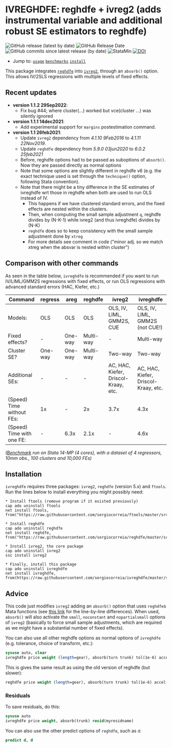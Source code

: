 # IVREGHDFE: reghdfe + ivreg2 (adds instrumental variable and additional robust SE estimators to reghdfe)
![GitHub release (latest by date)](https://img.shields.io/github/v/release/sergiocorreia/ivreghdfe?label=last%20version)
![GitHub Release Date](https://img.shields.io/github/release-date/sergiocorreia/ivreghdfe)
![GitHub commits since latest release (by date)](https://img.shields.io/github/commits-since/sergiocorreia/ivreghdfe/latest)
![StataMin](https://img.shields.io/badge/stata-%3E%3D%2012.1-blue)
[![DOI](https://zenodo.org/badge/82003805.svg)](https://zenodo.org/badge/latestdoi/82003805)
- Jump to: [`usage`](#usage) [`benchmarks`](#benchmarks) [`install`](#installation)

This package integrates [`reghdfe`](https://github.com/sergiocorreia/reghdfe/) into [`ivreg2`](https://ideas.repec.org/c/boc/bocode/s425401.html), through an `absorb()` option. This allows IV/2SLS regressions with multiple levels of fixed effects.

## Recent updates

- **version 1.1.2 29Sep2022**:
	- Fix bug #44; where cluster(...) worked but vce(cluster ...) was silently ignored
- **version 1.1.1 14dec2021**:
	- Add experimental support for `margins` postestimation command.
- **version 1.1 26feb2021**:
	- Update `ivreg2` dependency from _4.1.10 9Feb2016_ to  _4.1.11 22Nov2019_.
	- Update `reghdfe` dependency from _5.9.0 03jun2020_ to _6.0.2 25feb2021_
	- Before, reghdfe options had to be passed as suboptions of `absorb()`. Now they are passed directly as normal options
	- Note that some options are slightly different in reghdfe v6 (e.g. the exact technique used is set through the `technique()` option, following Stata convention).
	- Note that there might be a tiny difference in the SE estimates of ivreghdfe wrt those in reghdfe when both are used to run OLS instead of IV.
		- This happens if we have clustered standard errors, and the fixed effects are nested within the clusters.
		- Then, when computing the small sample adjustment `q`, reghdfe divides by (N-K-1) while ivreg2 (and thus ivreghdfe) divides by (N-K)
		- `reghdfe` does so to keep consistency with the small sample adjustment done by `xtreg`
		- For more details see comment in code ("minor adj. so we match xtreg when the absvar is nested within cluster")


## Comparison with other commands

As seen in the table below, `ivreghdfe` is recommended if you want to run IV/LIML/GMM2S regressions with fixed effects, or run OLS regressions with advanced standard errors (HAC, Kiefer, etc.)

| Command                   | regress | areg    | reghdfe   | ivreg2                               | ivreghdfe                            |
|---------------------------|---------|---------|-----------|--------------------------------------|--------------------------------------|
| Models:                   | OLS     | OLS     | OLS       | OLS, IV, LIML, GMM2S, CUE            | OLS, IV, LIML, GMM2S (not CUE!)      |
| Fixed effects?            | -       | One-way | Multi-way | -                                    | Multi-way                            |
| Cluster SE?               | One-way | One-way | Multi-way | Two-way                              | Two-way                              |
| Additional SEs:           | -       | -       | -         | AC, HAC, Kiefer, Driscol-Kraay, etc. | AC, HAC, Kiefer, Driscol-Kraay, etc. |
| (Speed) Time without FEs: | 1x      | -       | 2x        | 3.7x                                 | 4.3x                                 |
| (Speed) Time with one FE: | -       | 6.3x    | 2.1x      | -                                    | 4.6x                                 |

*([Benchmark](simple_benchmark.do) run on Stata 14-MP (4 cores), with a dataset of 4 regressors, 10mm obs., 100 clusters and 10,000 FEs)*

## Installation

`ivreghdfe` requires three packages: `ivreg2`, `reghdfe` (version 5.x) and `ftools`. Run the lines below to install everything you might possibly need:


```
* Install ftools (remove program if it existed previously)
cap ado uninstall ftools
net install ftools, from("https://raw.githubusercontent.com/sergiocorreia/ftools/master/src/")

* Install reghdfe
cap ado uninstall reghdfe
net install reghdfe, from("https://raw.githubusercontent.com/sergiocorreia/reghdfe/master/src/")

* Install ivreg2, the core package
cap ado uninstall ivreg2
ssc install ivreg2

* Finally, install this package
cap ado uninstall ivreghdfe
net install ivreghdfe, from(https://raw.githubusercontent.com/sergiocorreia/ivreghdfe/master/src/)
```

## Advice

This code just modifies `ivreg2` adding an `absorb()` option that uses
`reghdfe`s Mata functions (see [this link](https://www.diffchecker.com/tzvmpKis) for the line-by-line differences).
When used, `absorb()` will also activate the `small`, `noconstant` and `nopartialsmall`
options of `ivreg2` (basically to force small sample adjustments, which are
required as we might have a substantial number of fixed effects).

You can also use all other reghdfe options as normal options of `ivreghdfe`
(e.g. tolerance, choice of transform, etc.):

```stata
sysuse auto, clear
ivreghdfe price weight (length=gear), absorb(turn trunk) tol(1e-6) accel(sd)
```

This is gives the same result as using the old version of reghdfe (but slower):

```stata
reghdfe price weight (length=gear), absorb(turn trunk) tol(1e-6) accel(sd) version(3)
```

### Residuals

To save residuals, do this:

```stata
sysuse auto
ivreghdfe price weight, absorb(trunk) resid(myresidname)
```

You can also use the other predict options of `reghdfe`, such as `d`:

```stata
predict d, d
```
